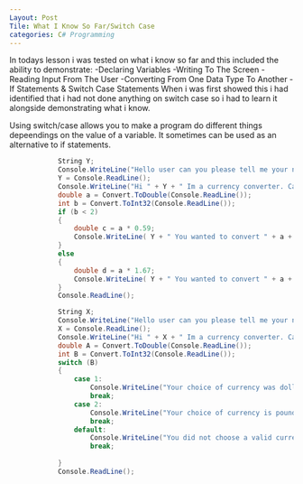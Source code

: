 ```yaml
---
Layout: Post
Tile: What I Know So Far/Switch Case
categories: C# Programming
---
```


In todays lesson i was tested on what i know so far and this included the ability to demonstrate:
-Declaring Variables
-Writing To The Screen
-Reading Input From The User
-Converting From One Data Type To Another
-If Statements & Switch Case Statements
When i was first showed this i had identified that i had not done anything on switch case so i had to learn it alongside demonstrating what i know.

Using switch/case allows you to make a program do different things depeendings on the value of a variable. It sometimes can be used as an alternative to if statements.

```csharp
            String Y;
            Console.WriteLine("Hello user can you please tell me your name?:");
            Y = Console.ReadLine();
            Console.WriteLine("Hi " + Y + " Im a currency converter. Can you please enter how much you want to convert from pound to dollars and vice versa.Please enter your currency as well 1 is for dollars and 2 is for pounds.");
            double a = Convert.ToDouble(Console.ReadLine());
            int b = Convert.ToInt32(Console.ReadLine());
            if (b < 2)
            {
                double c = a * 0.59;
                Console.WriteLine( Y + " You wanted to convert " + a + " dollars and that is " + c + " pounds.");
            }
            else
            {
                double d = a * 1.67;
                Console.WriteLine( Y + " You wanted to convert " + a + " pounds and that is " + d + " dollars.");
            }
            Console.ReadLine();

            String X;
            Console.WriteLine("Hello user can you please tell me your name?:");
            X = Console.ReadLine();
            Console.WriteLine("Hi " + X + " Im a currency converter. Can you please enter how much you want to convert from pound to dollars and vice versa.Please enter your currency as well 1 is for dollars and 2 is for pounds.");
            double A = Convert.ToDouble(Console.ReadLine());
            int B = Convert.ToInt32(Console.ReadLine());
            switch (B)
            {
                case 1:
                    Console.WriteLine("Your choice of currency was dollars and $" + A + " is £" + A*0.59 + ".");
                    break;
                case 2:
                    Console.WriteLine("Your choice of currency is pounds and £" + A + " is $" + A*1.67 + ".");
                    break;
                default:
                    Console.WriteLine("You did not choose a valid currency");
                    break;
                
            }
            Console.ReadLine();
```


